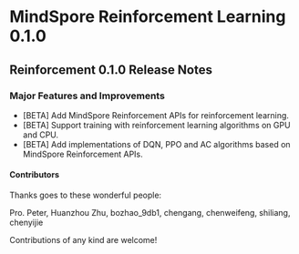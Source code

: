 # **MindSpore Reinforcement Learning 0.1.0**

## Reinforcement 0.1.0 Release Notes

### Major Features and Improvements

* [BETA] Add MindSpore Reinforcement APIs for reinforcement learning.
* [BETA] Support training with reinforcement learning algorithms on GPU and CPU.
* [BETA] Add implementations of DQN, PPO and AC algorithms based on MindSpore Reinforcement APIs.

#### Contributors

Thanks goes to these wonderful people:

Pro. Peter, Huanzhou Zhu, bozhao_9db1, chengang, chenweifeng, shiliang, chenyijie

Contributions of any kind are welcome!